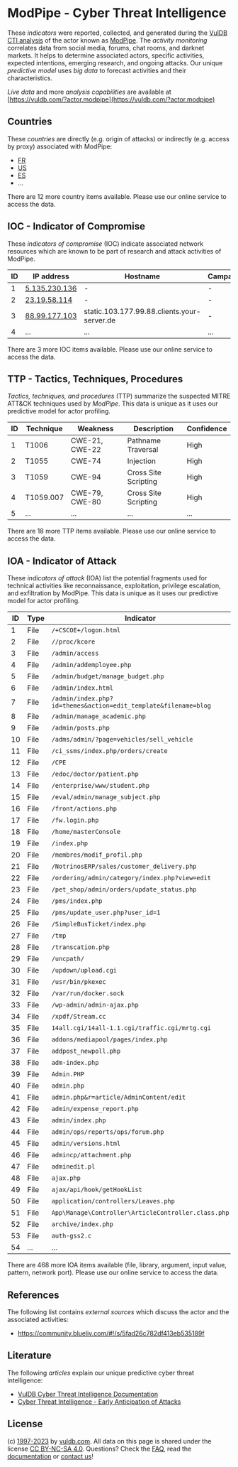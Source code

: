 # ModPipe - Cyber Threat Intelligence

These _indicators_ were reported, collected, and generated during the [VulDB CTI analysis](https://vuldb.com/?kb.cti) of the actor known as [ModPipe](https://vuldb.com/?actor.modpipe). The _activity monitoring_ correlates data from social media, forums, chat rooms, and darknet markets. It helps to determine associated actors, specific activities, expected intentions, emerging research, and ongoing attacks. Our unique _predictive model_ uses _big data_ to forecast activities and their characteristics.

_Live data_ and more _analysis capabilities_ are available at [https://vuldb.com/?actor.modpipe](https://vuldb.com/?actor.modpipe)

## Countries

These _countries_ are directly (e.g. origin of attacks) or indirectly (e.g. access by proxy) associated with ModPipe:

* [FR](https://vuldb.com/?country.fr)
* [US](https://vuldb.com/?country.us)
* [ES](https://vuldb.com/?country.es)
* ...

There are 12 more country items available. Please use our online service to access the data.

## IOC - Indicator of Compromise

These _indicators of compromise_ (IOC) indicate associated network resources which are known to be part of research and attack activities of ModPipe.

ID | IP address | Hostname | Campaign | Confidence
-- | ---------- | -------- | -------- | ----------
1 | [5.135.230.136](https://vuldb.com/?ip.5.135.230.136) | - | - | High
2 | [23.19.58.114](https://vuldb.com/?ip.23.19.58.114) | - | - | High
3 | [88.99.177.103](https://vuldb.com/?ip.88.99.177.103) | static.103.177.99.88.clients.your-server.de | - | High
4 | ... | ... | ... | ...

There are 3 more IOC items available. Please use our online service to access the data.

## TTP - Tactics, Techniques, Procedures

_Tactics, techniques, and procedures_ (TTP) summarize the suspected MITRE ATT&CK techniques used by _ModPipe_. This data is unique as it uses our predictive model for actor profiling.

ID | Technique | Weakness | Description | Confidence
-- | --------- | -------- | ----------- | ----------
1 | T1006 | CWE-21, CWE-22 | Pathname Traversal | High
2 | T1055 | CWE-74 | Injection | High
3 | T1059 | CWE-94 | Cross Site Scripting | High
4 | T1059.007 | CWE-79, CWE-80 | Cross Site Scripting | High
5 | ... | ... | ... | ...

There are 18 more TTP items available. Please use our online service to access the data.

## IOA - Indicator of Attack

These _indicators of attack_ (IOA) list the potential fragments used for technical activities like reconnaissance, exploitation, privilege escalation, and exfiltration by ModPipe. This data is unique as it uses our predictive model for actor profiling.

ID | Type | Indicator | Confidence
-- | ---- | --------- | ----------
1 | File | `/+CSCOE+/logon.html` | High
2 | File | `//proc/kcore` | Medium
3 | File | `/admin/access` | High
4 | File | `/admin/addemployee.php` | High
5 | File | `/admin/budget/manage_budget.php` | High
6 | File | `/admin/index.html` | High
7 | File | `/admin/index.php?id=themes&action=edit_template&filename=blog` | High
8 | File | `/admin/manage_academic.php` | High
9 | File | `/admin/posts.php` | High
10 | File | `/adms/admin/?page=vehicles/sell_vehicle` | High
11 | File | `/ci_ssms/index.php/orders/create` | High
12 | File | `/CPE` | Low
13 | File | `/edoc/doctor/patient.php` | High
14 | File | `/enterprise/www/student.php` | High
15 | File | `/eval/admin/manage_subject.php` | High
16 | File | `/front/actions.php` | High
17 | File | `/fw.login.php` | High
18 | File | `/home/masterConsole` | High
19 | File | `/index.php` | Medium
20 | File | `/membres/modif_profil.php` | High
21 | File | `/NotrinosERP/sales/customer_delivery.php` | High
22 | File | `/ordering/admin/category/index.php?view=edit` | High
23 | File | `/pet_shop/admin/orders/update_status.php` | High
24 | File | `/pms/index.php` | High
25 | File | `/pms/update_user.php?user_id=1` | High
26 | File | `/SimpleBusTicket/index.php` | High
27 | File | `/tmp` | Low
28 | File | `/transcation.php` | High
29 | File | `/uncpath/` | Medium
30 | File | `/updown/upload.cgi` | High
31 | File | `/usr/bin/pkexec` | High
32 | File | `/var/run/docker.sock` | High
33 | File | `/wp-admin/admin-ajax.php` | High
34 | File | `/xpdf/Stream.cc` | High
35 | File | `14all.cgi/14all-1.1.cgi/traffic.cgi/mrtg.cgi` | High
36 | File | `addons/mediapool/pages/index.php` | High
37 | File | `addpost_newpoll.php` | High
38 | File | `adm-index.php` | High
39 | File | `Admin.PHP` | Medium
40 | File | `admin.php` | Medium
41 | File | `admin.php&r=article/AdminContent/edit` | High
42 | File | `admin/expense_report.php` | High
43 | File | `admin/index.php` | High
44 | File | `admin/ops/reports/ops/forum.php` | High
45 | File | `admin/versions.html` | High
46 | File | `admincp/attachment.php` | High
47 | File | `adminedit.pl` | Medium
48 | File | `ajax.php` | Medium
49 | File | `ajax/api/hook/getHookList` | High
50 | File | `application/controllers/Leaves.php` | High
51 | File | `App\Manage\Controller\ArticleController.class.php` | High
52 | File | `archive/index.php` | High
53 | File | `auth-gss2.c` | Medium
54 | ... | ... | ...

There are 468 more IOA items available (file, library, argument, input value, pattern, network port). Please use our online service to access the data.

## References

The following list contains _external sources_ which discuss the actor and the associated activities:

* https://community.blueliv.com/#!/s/5fad26c782df413eb535189f

## Literature

The following _articles_ explain our unique predictive cyber threat intelligence:

* [VulDB Cyber Threat Intelligence Documentation](https://vuldb.com/?kb.cti)
* [Cyber Threat Intelligence - Early Anticipation of Attacks](https://www.scip.ch/en/?labs.20201022)

## License

(c) [1997-2023](https://vuldb.com/?kb.changelog) by [vuldb.com](https://vuldb.com/?kb.about). All data on this page is shared under the license [CC BY-NC-SA 4.0](https://creativecommons.org/licenses/by-nc-sa/4.0/). Questions? Check the [FAQ](https://vuldb.com/?kb.faq), read the [documentation](https://vuldb.com/?kb) or [contact us](https://vuldb.com/?contact)!
